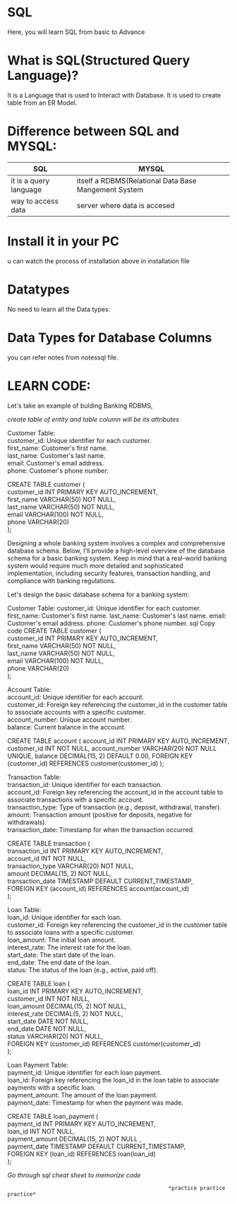 # SQL
Here, you will learn SQL from basic to Advance


# What is SQL(Structured Query Language)?  
It is a Language that is used to Interact with Database. It is used to create table from an ER Model.
  
# Difference between SQL and MYSQL:
| SQL                           | MYSQL                                                     |    
| ----------------------------- | -------------                                             |   
| it is a query language        | itself a RDBMS(Relational Data Base Mangement System      |   
| way to access data            | server where data is accesed                              |   


# Install it in your PC   
u can watch the process of installation above in installation file  

# Datatypes  
No need to learn all the Data types:

# Data Types for Database Columns  
you can refer notes from notessql file.

  # LEARN CODE:
Let's take an example of bulding Banking RDBMS,  

*create table of entity and table column will be its attributes*  


Customer Table:  
customer_id: Unique identifier for each customer.  
first_name: Customer's first name.  
last_name: Customer's last name.  
email: Customer's email address.  
phone: Customer's phone number.  
   
  CREATE TABLE customer (  
    customer_id INT PRIMARY KEY AUTO_INCREMENT,  
    first_name VARCHAR(50) NOT NULL,  
    last_name VARCHAR(50) NOT NULL,  
    email VARCHAR(100) NOT NULL,  
    phone VARCHAR(20)  
);  
  
  
Designing a whole banking system involves a complex and comprehensive database schema. Below, I'll provide a high-level overview of the database schema for a basic banking system. Keep in mind that a real-world banking system would require much more detailed and sophisticated implementation, including security features, transaction handling, and compliance with banking regulations.

Let's design the basic database schema for a banking system:

Customer Table:
customer_id: Unique identifier for each customer.
first_name: Customer's first name.
last_name: Customer's last name.
email: Customer's email address.
phone: Customer's phone number.
sql
Copy code
CREATE TABLE customer (  
    customer_id INT PRIMARY KEY AUTO_INCREMENT,  
    first_name VARCHAR(50) NOT NULL,  
    last_name VARCHAR(50) NOT NULL,   
    email VARCHAR(100) NOT NULL,  
    phone VARCHAR(20)  
);    
   
Account Table:  
account_id: Unique identifier for each account.  
customer_id: Foreign key referencing the customer_id in the customer table to associate accounts with a specific customer.  
account_number: Unique account number.  
balance: Current balance in the account.  
  
  CREATE TABLE account (
    account_id INT PRIMARY KEY AUTO_INCREMENT,
    customer_id INT NOT NULL,
    account_number VARCHAR(20) NOT NULL UNIQUE,
    balance DECIMAL(15, 2) DEFAULT 0.00,
    FOREIGN KEY (customer_id) REFERENCES customer(customer_id)
);  

Transaction Table:  
transaction_id: Unique identifier for each transaction.  
account_id: Foreign key referencing the account_id in the account table to associate transactions with a specific account.  
transaction_type: Type of transaction (e.g., deposit, withdrawal, transfer).  
amount: Transaction amount (positive for deposits, negative for withdrawals).  
transaction_date: Timestamp for when the transaction occurred.  
  
 CREATE TABLE transaction (  
    transaction_id INT PRIMARY KEY AUTO_INCREMENT,  
    account_id INT NOT NULL,  
    transaction_type VARCHAR(20) NOT NULL,  
    amount DECIMAL(15, 2) NOT NULL,  
    transaction_date TIMESTAMP DEFAULT CURRENT_TIMESTAMP,  
    FOREIGN KEY (account_id) REFERENCES account(account_id)  
);  

  Loan Table:  
loan_id: Unique identifier for each loan.  
customer_id: Foreign key referencing the customer_id in the customer table to associate loans with a specific customer.   
loan_amount: The initial loan amount.  
interest_rate: The interest rate for the loan.  
start_date: The start date of the loan.  
end_date: The end date of the loan.  
status: The status of the loan (e.g., active, paid off).  
  
 CREATE TABLE loan (  
    loan_id INT PRIMARY KEY AUTO_INCREMENT,  
    customer_id INT NOT NULL,  
    loan_amount DECIMAL(15, 2) NOT NULL,  
    interest_rate DECIMAL(5, 2) NOT NULL,  
    start_date DATE NOT NULL,  
    end_date DATE NOT NULL,  
    status VARCHAR(20) NOT NULL,  
    FOREIGN KEY (customer_id) REFERENCES customer(customer_id)  
);  
   
  Loan Payment Table:  
payment_id: Unique identifier for each loan payment.   
loan_id: Foreign key referencing the loan_id in the loan table to associate payments with a specific loan.  
payment_amount: The amount of the loan payment.  
payment_date: Timestamp for when the payment was made.  
    
  CREATE TABLE loan_payment (  
    payment_id INT PRIMARY KEY AUTO_INCREMENT,  
    loan_id INT NOT NULL,  
    payment_amount DECIMAL(15, 2) NOT NULL ,  
    payment_date TIMESTAMP DEFAULT CURRENT_TIMESTAMP,  
    FOREIGN KEY (loan_id) REFERENCES loan(loan_id)  
);  
  

*Go through sql cheat sheet to memorize code*


                                                       *practice practice practice*   
  
